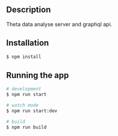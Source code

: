 ## Description
Theta data analyse server and graphql api.

## Installation

```bash
$ npm install
```

## Running the app

```bash
# development
$ npm run start

# watch mode
$ npm run start:dev

# build
$ npm run build


```